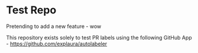 # Test Repo

Pretending to add a new feature - wow

This repository exists solely to test PR labels using the following GitHub App - https://github.com/explaura/autolabeler
